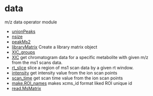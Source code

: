﻿# data

m/z data operator module

+ [unionPeaks](data/unionPeaks.1) 
+ [nsize](data/nsize.1) 
+ [peakMs2](data/peakMs2.1) 
+ [libraryMatrix](data/libraryMatrix.1) Create a library matrix object
+ [XIC_groups](data/XIC_groups.1) 
+ [XIC](data/XIC.1) get chromatogram data for a specific metabolite with given m/z from the ms1 scans data.
+ [rt_slice](data/rt_slice.1) slice a region of ms1 scan data by a given rt window.
+ [intensity](data/intensity.1) get intensity value from the ion scan points
+ [scan_time](data/scan_time.1) get scan time value from the ion scan points
+ [make.ROI_names](data/make.ROI_names.1) makes xcms_id format liked ROI unique id
+ [read.MsMatrix](data/read.MsMatrix.1) 
